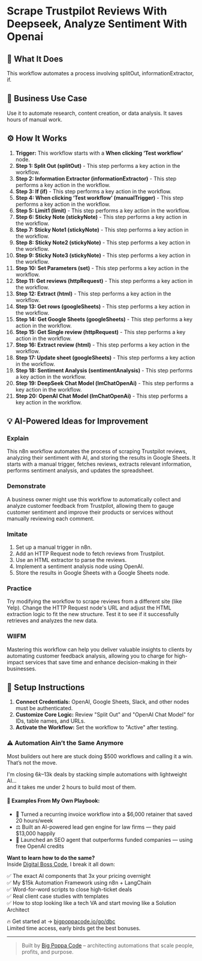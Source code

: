 # Scrape Trustpilot Reviews With Deepseek, Analyze Sentiment With Openai

## 🚀 What It Does
This workflow automates a process involving splitOut, informationExtractor, if.

## 💼 Business Use Case
Use it to automate research, content creation, or data analysis. It saves hours of manual work.

## ⚙️ How It Works
1.  **Trigger:** This workflow starts with a **When clicking ‘Test workflow’** node.
2. **Step 1: Split Out (splitOut)** - This step performs a key action in the workflow.
3. **Step 2: Information Extractor (informationExtractor)** - This step performs a key action in the workflow.
4. **Step 3: If (if)** - This step performs a key action in the workflow.
5. **Step 4: When clicking ‘Test workflow’ (manualTrigger)** - This step performs a key action in the workflow.
6. **Step 5: Limit1 (limit)** - This step performs a key action in the workflow.
7. **Step 6: Sticky Note (stickyNote)** - This step performs a key action in the workflow.
8. **Step 7: Sticky Note1 (stickyNote)** - This step performs a key action in the workflow.
9. **Step 8: Sticky Note2 (stickyNote)** - This step performs a key action in the workflow.
10. **Step 9: Sticky Note3 (stickyNote)** - This step performs a key action in the workflow.
11. **Step 10: Set Parameters (set)** - This step performs a key action in the workflow.
12. **Step 11: Get reviews (httpRequest)** - This step performs a key action in the workflow.
13. **Step 12: Extract (html)** - This step performs a key action in the workflow.
14. **Step 13: Get rows (googleSheets)** - This step performs a key action in the workflow.
15. **Step 14: Get Google Sheets (googleSheets)** - This step performs a key action in the workflow.
16. **Step 15: Get Single review (httpRequest)** - This step performs a key action in the workflow.
17. **Step 16: Extract review (html)** - This step performs a key action in the workflow.
18. **Step 17: Update sheet (googleSheets)** - This step performs a key action in the workflow.
19. **Step 18: Sentiment Analysis (sentimentAnalysis)** - This step performs a key action in the workflow.
20. **Step 19: DeepSeek Chat Model (lmChatOpenAi)** - This step performs a key action in the workflow.
21. **Step 20: OpenAI Chat Model (lmChatOpenAi)** - This step performs a key action in the workflow.

## 💡 AI-Powered Ideas for Improvement
### Explain
This n8n workflow automates the process of scraping Trustpilot reviews, analyzing their sentiment with AI, and storing the results in Google Sheets. It starts with a manual trigger, fetches reviews, extracts relevant information, performs sentiment analysis, and updates the spreadsheet.

### Demonstrate
A business owner might use this workflow to automatically collect and analyze customer feedback from Trustpilot, allowing them to gauge customer sentiment and improve their products or services without manually reviewing each comment.

### Imitate
1. Set up a manual trigger in n8n.
2. Add an HTTP Request node to fetch reviews from Trustpilot.
3. Use an HTML extractor to parse the reviews.
4. Implement a sentiment analysis node using OpenAI.
5. Store the results in Google Sheets with a Google Sheets node.

### Practice
Try modifying the workflow to scrape reviews from a different site (like Yelp). Change the HTTP Request node's URL and adjust the HTML extraction logic to fit the new structure. Test it to see if it successfully retrieves and analyzes the new data.

### WIIFM
Mastering this workflow can help you deliver valuable insights to clients by automating customer feedback analysis, allowing you to charge for high-impact services that save time and enhance decision-making in their businesses.

## 🔧 Setup Instructions
1. **Connect Credentials:** OpenAI, Google Sheets, Slack, and other nodes must be authenticated.
2. **Customize Core Logic:** Review "Split Out" and "OpenAI Chat Model" for IDs, table names, and URLs.
3. **Activate the Workflow:** Set the workflow to "Active" after testing.

### ⚠️ Automation Ain’t the Same Anymore

Most builders out here are stuck doing $500 workflows and calling it a win.  
That’s not the move.  

I'm closing $6k–$13k deals by stacking simple automations with lightweight AI...  
and it takes me under 2 hours to build most of them.

#### 🧠 Examples From My Own Playbook:
- 🔁 Turned a recurring invoice workflow into a $6,000 retainer that saved 20 hours/week  
- ⚖️ Built an AI-powered lead gen engine for law firms — they paid $13,000 happily  
- 🚀 Launched an SEO agent that outperforms funded companies — using free OpenAI credits  

**Want to learn how to do the same?**  
Inside [Digital Boss Code](https://bigpoppacode.io/go/dbc), I break it all down:

✅ The exact AI components that 3x your pricing overnight  
✅ My $15k Automation Framework using n8n + LangChain  
✅ Word-for-word scripts to close high-ticket deals  
✅ Real client case studies with templates  
✅ How to stop looking like a tech VA and start moving like a Solution Architect  

🔥 Get started at → [bigpoppacode.io/go/dbc](https://bigpoppacode.io/go/dbc)  
Limited time access, early birds get the best bonuses.

---
> Built by [Big Poppa Code](https://bigpoppacode.io) – architecting automations that scale people, profits, and purpose.
